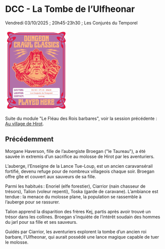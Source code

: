 # DCC - La Tombe de l’Ulfheonar

Vendredi 03/10/2025 ; 20h45-23h30 ; Les Conjurés du Temporel

[<img alt="dcc-played-here-8" title ="DCC RPG played here 2025/10/03" src="./assets/DCC-Played-Here-2025-10-03+17-r.jpg" class="center" width="40%">](./assets/DCC-Played-Here-2025-10-03+17-r.jpg)

Suite du module "Le Fléau des Rois barbares", voir la session précédente : [Au village de Hirot](./dcc_cdt_2025_09_19).

## Précédemment

Morgane Haverson, fille de l’aubergiste Broegan ("le Taureau"), a été sauvée in extremis d’un sacrifice au molosse de Hirot par les aventuriers.

L’auberge, l’Enseigne de la Lance Tue-Loup, est un ancien caravansérail fortifié, devenu refuge pour de nombreux villageois chaque soir.
Broegan offre gîte et couvert aux sauveurs de sa fille.

Parmi les habitués : Enoriel (elfe forestier), Ciarrior (nain chasseur de trésors), Talion (voleur repenti), Toska (garde de caravane).
L’ambiance est tendue : la menace du molosse plane, la population se rassemble à l’auberge pour se rassurer.

Talion apprend la disparition des frères Kej, partis après avoir trouvé un trésor dans les collines.
Broegan s’inquiète de l’intérêt soudain des hommes du jarl pour sa fille et ses sauveurs.

Guidés par Ciarrior, les aventuriers explorent la tombe d’un ancien roi barbare, l’Ulfheonar, qui aurait possédé une lance magique capable de tuer le molosse.